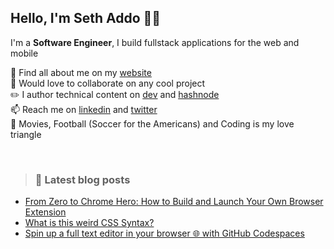 ## Hello, I'm Seth Addo 🐱‍💻

I'm a **Software Engineer**, I build fullstack applications for the web and mobile


🌱 Find all about me on my [website](https://ethr.vercel.app/)  
👯 Would love to collaborate on any cool project    
✏️ I author technical content on [dev](https://dev.to/seths10) and [hashnode](https://sethaddo.hashnode.dev)     
📫 Reach me on [linkedin](https://www.linkedin.com/in/seth-addo-034327190/) and [twitter](https://twitter.com/set_addo)   
🎉 Movies, Football (Soccer for the Americans) and Coding is my love triangle

<br/>

> ### 📙 Latest blog posts
<!-- BLOG-POST-LIST:START -->
- [From Zero to Chrome Hero: How to Build and Launch Your Own Browser Extension](https://dev.to/seths10/from-zero-to-chrome-hero-how-to-build-and-launch-your-own-browser-extension-5ba8)
- [What is this weird CSS Syntax?](https://dev.to/seths10/what-is-this-weird-css-syntax-44ki)
- [Spin up a full text editor in your browser 🌐 with GitHub Codespaces](https://dev.to/seths10/spin-up-a-full-text-editor-in-your-browser-with-github-codespaces-17am)
<!-- BLOG-POST-LIST:END -->
